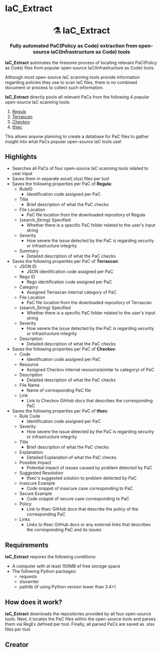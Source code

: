 # IaC_Extract

<h1 align="center" style="border-bottom: none;">⚗️ IaC_Extract</h1>
<h3 align="center">Fully automated PaC(Policy as Code) extraction from open-source IaC(Infrastructure as Code) tools</h3>

**IaC_Extract** automates the tiresome process of locating relevant PaC(Policy as Code) files from popular open-source IaC(Infrastructure as Code) tools.

Although most open-source IaC scanning tools provide information regarding policies they use to scan IaC files, there is no combined document or process to collect such information.

**IaC_Extract** directly pools all relevant PaCs from the following 4 popular open-source IaC scanning tools:
1. [Regula](https://github.com/fugue/regula)
2. [Terrascan](https://github.com/tenable/terrascan)
3. [Checkov](https://github.com/bridgecrewio/checkov)
4. [tfsec](https://github.com/aquasecurity/tfsec)

This allows anyone planning to create a database for PaC files to gather insight into what PaCs popular open-source IaC tools use!

## Highlights

- Searches all PaCs of four open-source IaC scanning tools related to user input
- Saves them in separate excel(.xlsx) files per tool
- Saves the following properties per PaC of **Regula**:
    - RuleID
        - Identification code assigned per PaC
    - Title
        - Brief description of what the PaC checks
    - File Location
        - PaC file location from the downloaded repository of Regula
    - {search_String} Specified
        - Whether there is a specific PaC folder related to the user's input string
    - Severity
        - How severe the issue detected by the PaC is regarding security or infrastructure integrity
    - Summary
        - Detailed description of what the PaC checks
- Saves the following properties per PaC of **Terrascan**:
    - JSON ID
        - JSON identification code assigned per PaC
    - Rego ID
        - Rego identification code assigned per PaC
    - Category
        - Assigned Terrascan internal category of PaC
    - File Location
        - PaC file location from the downloaded repository of Terrascan
    - {search_String} Specified
        - Whether there is a specific PaC folder related to the user's input string
    - Severity
        - How severe the issue detected by the PaC is regarding security or infrastructure integrity
    - Description
        - Detailed description of what the PaC checks
- Saves the following properties per PaC of **Checkov**:
    - Code
        - Identification code assigned per PaC
    - Resource
        - Assigned Checkov internal resource(similar to category) of PaC
    - Description
        - Detailed description of what the PaC checks
    - File Name
        - Name of corresponding PaC file
    - Link
        - Link to Checkov GitHub docs that describes the corresponding PaC
- Saves the following properties per PaC of **tfsec**:
    - Rule Code
        - Identification code assigned per PaC
    - Severity
        - How severe the issue detected by the PaC is regarding security or infrastructure integrity
    - Title
        - Brief description of what the PaC checks
    - Explanation
        - Detailed Explanation of what the PaC checks
    - Possible Impact
        - Potential impact of issues caused by problem detected by PaC
    - Suggested Resolution
        - tfsec's suggested solution to problem detected by PaC
    - Insecure Example
        - Code snippet of insecure case corresponding to PaC
    - Secure Example
        - Code snippet of secure case corresponding to PaC
    - Policy
        - Link to tfsec GitHub docs that describe the policy of the corresponding PaC
    - Links
        - Links to tfsec GitHub docs or any external links that describes the corresponding PaC and its issues
    

## Requirements

**IaC_Extract** requires the following conditions:

- A computer with at least 100MB of free storage space
- The following Python packages:
    - requests
    - xlsxwriter
    - pathlib (if using Python version lower than 3.4+)

## How does it work?

**IaC_Extract** downloads the repositories provided by all four open-source tools. 
Next, it locates the PaC files within the open-source tools and parses them via RegEx defined per tool.
Finally, all parsed PaCs are saved as .xlsx files per tool.

## Creator

<div align="center" style="display: flex; flex-direction: column; justify-content: center; align-items: center; text-align: center; height: 100vh; width: 100%;">
    <img src="https://github.com/hyuns9808.png?size=300" alt="Majestic cat I found" title="Majestic Cat" style="max-width: 100%; height: auto;">
    <p>Fun fact: This majestic beast is a stray that I met at <a href="https://maps.app.goo.gl/78d8uQ19jJc6BPx88">Gamcheon Culture Village!</a></p>
</div>

<h3 align="center">
    <a href="https://github.com/hyuns9808">Calvin(Hyunsoo) Yang</a>
</h3>
<h3 align="center">
    Check out my <a href="https://hyuns9808.github.io/">personal website!</a>
</h3>
